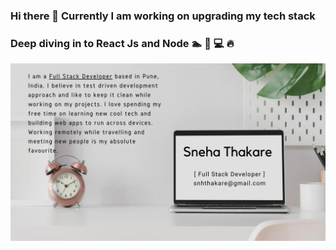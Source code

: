 ###                                     Hi there 👋 Currently I am working on upgrading my tech stack
###                                           Deep diving in to React Js and Node :swimmer: :rocket: :computer: :fire:
<img src="https://github.com/snehathakare/snehathakare/blob/master/Sneha.png" alt="" />

<!--
**snehathakare/snehathakare** is a ✨ _special_ ✨ repository because its `README.md` (this file) appears on your GitHub profile.

Here are some ideas to get you started:

- 🔭 I’m currently working on ...
- 🌱 I’m currently learning ...
- 👯 I’m looking to collaborate on ...
- 🤔 I’m looking for help with ...
- 💬 Ask me about ...
- 📫 How to reach me: ...
- 😄 Pronouns: ...
- ⚡ Fun fact: ...

-->
